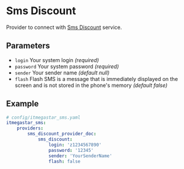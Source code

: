 # Sms Discount

Provider to connect with [Sms Discount](https://iqsms.ru) service.

## Parameters

 * `login` Your system login *(required)*
 * `password` Your system password *(required)*
 * `sender` Your sender name *(default null)*
 * `flash` Flash SMS is a message that is immediately displayed on the screen and is not stored in the phone's memory *(default false)*

## Example

``` yaml
# config/itmegastar_sms.yaml
itmegastar_sms:
    providers:
        sms_discount_provider_doc:
            sms_discount:
                login: 'z1234567890'
                password: '12345'
                sender: 'YourSenderName'
                flash: false
```